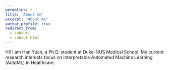 ```yaml
---
permalink: /
title: "About me"
excerpt: "About me"
author_profile: true
redirect_from: 
  - /about/
  - /about.html
---
```


Hi! I am Han Yuan, a Ph.D. student at Duke-NUS Medical School. 
My current research interests focus on Interpretable Automated Machine Learning (AutoML) in Healthcare.